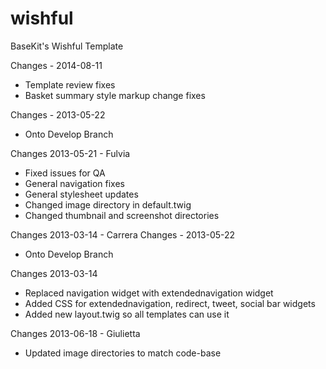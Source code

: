 wishful
=======

BaseKit's Wishful Template

Changes - 2014-08-11
+ Template review fixes
+ Basket summary style markup change fixes

Changes - 2013-05-22
+ Onto Develop Branch

Changes 2013-05-21 - Fulvia
+ Fixed issues for QA
+ General navigation fixes
+ General stylesheet updates
+ Changed image directory in default.twig
+ Changed thumbnail and screenshot directories

Changes 2013-03-14 - Carrera
Changes - 2013-05-22
+ Onto Develop Branch

Changes 2013-03-14
+ Replaced navigation widget with extendednavigation widget
+ Added CSS for extendednavigation, redirect, tweet, social bar widgets
+ Added new layout.twig so all templates can use it

Changes 2013-06-18 - Giulietta
+ Updated image directories to match code-base
